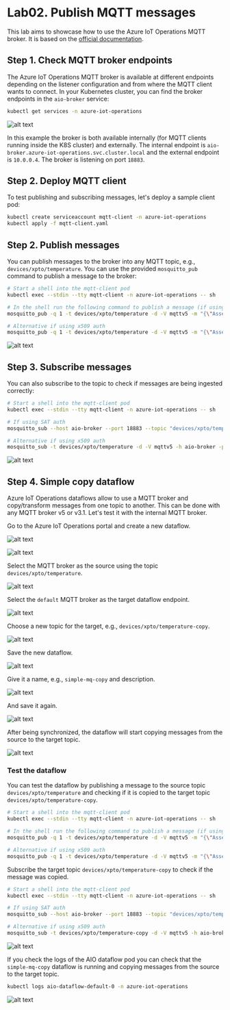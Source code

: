 # Lab02. Publish MQTT messages

This lab aims to showcase how to use the Azure IoT Operations MQTT broker. It is based on the [official documentation](https://learn.microsoft.com/en-us/azure/iot-operations/manage-mqtt-broker/overview-iot-mq).


## Step 1. Check MQTT broker endpoints

The Azure IoT Operations MQTT broker is available at different endpoints depending on the listener configuration and from where the MQTT client wants to connect. In your Kubernetes cluster, you can find the broker endpoints in the `aio-broker` service:

```bash
kubectl get services -n azure-iot-operations
```

![alt text](docs/assets/endpoints.png)

In this example the broker is both available internally (for MQTT clients running inside the K8S cluster) and externally. The internal endpoint is `aio-broker.azure-iot-operations.svc.cluster.local` and the external endpoint is `10.0.0.4`. The broker is listening on port `18883`.

## Step 2. Deploy MQTT client

To test publishing and subscribing messages, let's deploy a sample client pod:

```bash
kubectl create serviceaccount mqtt-client -n azure-iot-operations
kubectl apply -f mqtt-client.yaml
```

## Step 2. Publish messages

You can publish messages to the broker into any MQTT topic, e.g., `devices/xpto/temperature`. You can use the provided `mosquitto_pub` command to publish a message to the broker:

```bash
# Start a shell into the mqtt-client pod
kubectl exec --stdin --tty mqtt-client -n azure-iot-operations -- sh

# In the shell run the following command to publish a message (if using SAT auth)
mosquitto_pub -q 1 -t devices/xpto/temperature -d -V mqttv5 -m "{\"AssetId\":\"xpto-01\",\"Temperature\":55.3}" -i xpto-01 -h aio-broker -p 18883 --cafile /var/run/certs/ca.crt -D CONNECT authentication-method 'K8S-SAT' -D CONNECT authentication-data $(cat /var/run/secrets/tokens/broker-sat)

# Alternative if using x509 auth
mosquitto_pub -q 1 -t devices/xpto/temperature -d -V mqttv5 -m "{\"AssetId\":\"xpto-01\",\"Temperature\":55.3}" -i xpto-01 -h aio-broker -p 18883 --cert /tmp/foo.crt --key /tmp/foo.key --cafile /tmp/chain_server_client.pem
```

![alt text](docs/assets/publish.png)


## Step 3. Subscribe messages

You can also subscribe to the topic to check if messages are being ingested correctly:

```bash
# Start a shell into the mqtt-client pod
kubectl exec --stdin --tty mqtt-client -n azure-iot-operations -- sh

# If using SAT auth
mosquitto_sub --host aio-broker --port 18883 --topic "devices/xpto/temperature" -v --debug --cafile /var/run/certs/ca.crt -D CONNECT authentication-method 'K8S-SAT' -D CONNECT authentication-data $(cat /var/run/secrets/tokens/broker-sat)

# Alternative if using x509 auth
mosquitto_sub -t devices/xpto/temperature -d -V mqttv5 -h aio-broker -p 18883 --cert /tmp/foo.crt --key /tmp/foo.key --cafile /tmp/chain_server_client.pem
```

![alt text](docs/assets/subscribe.png)


## Step 4. Simple copy dataflow

Azure IoT Operations dataflows allow to use a MQTT broker and copy/transform messages from one topic to another. This can be done with any MQTT broker v5 or v3.1. Let's test it with the internal MQTT broker.

Go to the Azure IoT Operations portal and create a new dataflow.

![alt text](docs/assets/create-1.png)

![alt text](docs/assets/create-2.png)

Select the MQTT broker as the source using the topic `devices/xpto/temperature`.

![alt text](docs/assets/source.png)


Select the `default` MQTT broker as the target dataflow endpoint.

![alt text](docs/assets/target.png)

Choose a new topic for the target, e.g., `devices/xpto/temperature-copy`.

![alt text](docs/assets/target-topic.png)

Save the new dataflow.

![alt text](docs/assets/save.png)

Give it a name, e.g., `simple-mq-copy` and description.

![alt text](docs/assets/name.png)

And save it again.

![alt text](docs/assets/save-2.png)

After being synchronized, the dataflow will start copying messages from the source to the target topic.

![alt text](docs/assets/sync.png)


### Test the dataflow

You can test the dataflow by publishing a message to the source topic `devices/xpto/temperature` and checking if it is copied to the target topic `devices/xpto/temperature-copy`.

```bash
# Start a shell into the mqtt-client pod
kubectl exec --stdin --tty mqtt-client -n azure-iot-operations -- sh

# In the shell run the following command to publish a message (if using SAT auth)
mosquitto_pub -q 1 -t devices/xpto/temperature -d -V mqttv5 -m "{\"AssetId\":\"xpto-01\",\"Temperature\":55.3}" -i xpto-01 -h aio-broker -p 18883 --cafile /var/run/certs/ca.crt -D CONNECT authentication-method 'K8S-SAT' -D CONNECT authentication-data $(cat /var/run/secrets/tokens/broker-sat)

# Alternative if using x509 auth
mosquitto_pub -q 1 -t devices/xpto/temperature -d -V mqttv5 -m "{\"AssetId\":\"xpto-01\",\"Temperature\":55.3}" -i xpto-01 -h aio-broker -p 18883 --cert /tmp/foo.crt --key /tmp/foo.key --cafile /tmp/chain_server_client.pem
```

Subscribe the target topic `devices/xpto/temperature-copy` to check if the message was copied.

```bash
# Start a shell into the mqtt-client pod
kubectl exec --stdin --tty mqtt-client -n azure-iot-operations -- sh

# If using SAT auth
mosquitto_sub --host aio-broker --port 18883 --topic "devices/xpto/temperature-copy" -v --debug --cafile /var/run/certs/ca.crt -D CONNECT authentication-method 'K8S-SAT' -D CONNECT authentication-data $(cat /var/run/secrets/tokens/broker-sat)

# Alternative if using x509 auth
mosquitto_sub -t devices/xpto/temperature-copy -d -V mqttv5 -h aio-broker -p 18883 --cert /tmp/foo.crt --key /tmp/foo.key --cafile /tmp/chain_server_client.pem
```

![alt text](docs/assets/test.png)

If you check the logs of the AIO dataflow pod you can check that the `simple-mq-copy` dataflow is running and copying messages from the source to the target topic.

```bash
kubectl logs aio-dataflow-default-0 -n azure-iot-operations
```

![alt text](docs/assets/pod.png)
